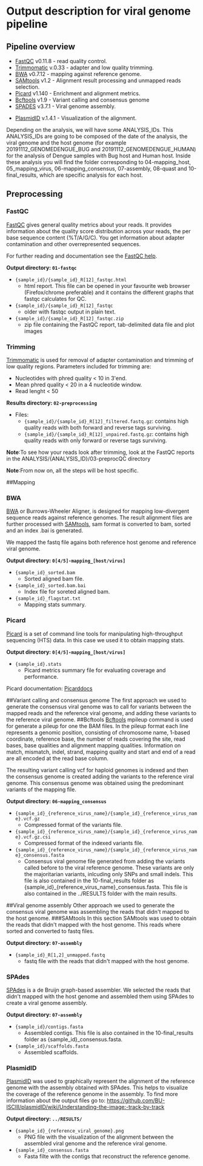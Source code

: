 # Output description for viral genome pipeline

## Pipeline overview

* [FastQC](#fastqc) v0.11.8 - read quality control.
* [Trimmomatic](#trimming) v.0.33 - adapter and low quality trimming.
* [BWA](#bwa) v0.7.12 - mapping against reference genome.
* [SAMtools](#samtools) v1.2 - Alignment result processing and unmapped reads selection.
* [Picard](#picard) v1.140 - Enrichment and alignment metrics.
* [Bcftools](#bcftools) v1.9 - Variant calling and consensus genome
* [SPADES](#spades) v3.7.1 - Viral genome assembly.
<!---** [QUAST](#quast) v4.1 - Assembly quality assessment.--->
* [PlasmidID](#plasmidid) v.1.4.1 - Visualization of the alignment.

Depending on the analysis, we will have some ANALYSIS_IDs. This ANALYSIS_IDs are going to be composed of the date of the analysis, the viral genome and the host genome (for example 20191112_GENOMEDENGUE_BUG and 20191112_GENOMEDENGUE_HUMAN) for the analysis of Dengue samples with Bug host and Human host. Inside these analysis you will find the folder corresponding to 04-mapping_host, 05_mapping_virus, 06-mapping_consensus, 07-assembly, 08-quast and 10-final_results, which are specific analysis for each host.

## Preprocessing
### FastQC
[FastQC](http://www.bioinformatics.babraham.ac.uk/projects/fastqc/) gives general quality metrics about your reads. It provides information about the quality score distribution across your reads, the per base sequence content (%T/A/G/C). You get information about adapter contamination and other overrepresented sequences.

For further reading and documentation see the [FastQC help](http://www.bioinformatics.babraham.ac.uk/projects/fastqc/Help/).

**Output directory: `01-fastqc`**

* `{sample_id}/{sample_id}_R[12]_fastqc.html`
  * html report. This file can be opened in your favourite web browser (Firefox/chrome preferable) and it contains the different graphs that fastqc calculates for QC.
* `{sample_id}/{sample_id}_R[12]_fastqc`
  * older with fastqc output in plain text.
* `{sample_id}/{sample_id}_R[12]_fastqc.zip`
  * zip file containing the FastQC report, tab-delimited data file and plot images

### Trimming
[Trimmomatic](http://www.usadellab.org/cms/?page=trimmomatic) is used for removal of adapter contamination and trimming of low quality regions.
Parameters included for trimming are:
-  Nucleotides with phred quality < 10 in 3'end.
-  Mean phred quality < 20 in a 4 nucleotide window.
-  Read lenght < 50

**Results directory: `02-preprocessing`**
- Files:
   - `{sample_id}/{sample_id}_R[12]_filtered.fastq.gz`: contains high quality reads with both forward and reverse tags surviving.
   - `{sample_id}/{sample_id}_R[12]_unpaired.fastq.gz`: contains high quality reads with only forward or reverse tags surviving.

 **Note**:To see how your reads look after trimming, look at the FastQC reports in the ANALYSIS/{ANALYSIS_ID}/03-preprocQC directory

 **Note**:From now on, all the steps will be host specific.

##Mapping
### BWA
[BWA](http://bio-bwa.sourceforge.net/) or Burrows-Wheeler Aligner, is designed for mapping low-divergent sequence reads against reference genomes. The result alignment files are further processed with [SAMtools](http://samtools.sourceforge.net/), sam format is converted to bam, sorted and an index .bai is generated.

We mapped the fastq file agains both reference host genome and reference viral genome.

**Output directory: `0[4/5]-mapping_[host/virus]`**

* `{sample_id}_sorted.bam`
  * Sorted aligned bam file.
* `{sample_id}_sorted.bam.bai`
  * Index file for soreted aligned bam.
* `{sample_id}_flagstat.txt`
  * Mapping stats summary.

### Picard
[Picard](https://broadinstitute.github.io/picard/index.html) is a set of command line tools for manipulating high-throughput sequencing (HTS) data. In this case we used it to obtain mapping stats.

**Output directory: `0[4/5]-mapping_[host/virus]`**

* `{sample_id}.stats`
  * Picard metrics summary file for evaluating coverage and performance.

Picard documentation: [Picarddocs](https://broadinstitute.github.io/picard/command-line-overview.html)

##Variant calling and consensus genome
The first approach we used to generate the consensus viral genome was to call for variants between the mapped reads and the reference viral genome, and adding these variants to the reference viral genome.
##Bcftools
[Bcftools](http://samtools.github.io/bcftools/bcftools.html) mpileup command is used for generate a pileup for one the BAM files. In the pileup format each line represents a genomic position, consisting of chromosome name, 1-based coordinate, reference base, the number of reads covering the site, read bases, base qualities and alignment mapping qualities. Information on match, mismatch, indel, strand, mapping quality and start and end of a read are all encoded at the read base column.

The resulting variant calling vcf for haploid genomes is indexed and then the consensus genome is created adding the variants to the reference viral genome. This consensus genome was obtained using the predominant variants of the mapping file.

**Output directory: `06-mapping_consensus`**
* `{sample_id}_{reference_virus_name}/{sample_id}_{reference_virus_name}.vcf.gz`
  * Compressed format of the variants file.
* `{sample_id}_{reference_virus_name}/{sample_id}_{reference_virus_name}.vcf.gz.csi`
  * Compressed format of the indexed variants file.
* `{sample_id}_{reference_virus_name}/{sample_id}_{reference_virus_name}_consensus.fasta`
  * Consensus viral genome file generated from adding the variants called before to the viral reference genome. These variants are only the majoritarian variants, inlcuding only SNPs and small indels. This file is also contained in the 10-final_results folder as {sample_id}_{reference_virus_name}_consensus.fasta. This file is also contained in the ../RESULTS folder with the main results.

##Viral genome assembly
Other approach we used to generate the consensus viral genome was assembling the reads that didn't mapped to the host genome.
###SAMtools
In this section SAMtools was used to obtain the reads that didn't mapped with the host genome. This reads where sorted and converted to fastq files.

**Output directory: `07-assembly`**
* `{sample_id}_R[1,2]_unmapped.fastq`
  * fastq file with the reads that didn't mapped with the host genome.


### SPAdes
[SPAdes](https://kbase.us/applist/apps/kb_SPAdes/run_SPAdes/release?gclid=Cj0KCQiAt_PuBRDcARIsAMNlBdroQS7y2hPFuhagq1QPvQ39FcvGxbhtZwhn8YbxIB4LrGIHKjJ-iPwaAn_lEALw_wcB) is a de Bruijn graph-based assembler. We selected the reads that didn't mapped with the host genome and assembled them using SPAdes to create a viral genome assembly.

**Output directory: `07-assembly`**
* `{sample_id}/contigs.fasta`
  * Assembled contigs. This file is also contained in the 10-final_results folder as {sample_id}_consensus.fasta.
* `{sample_id}/scaffolds.fasta`
  * Assembled scaffolds.

<!---*### QUAST
[QUAST](http://bioinf.spbau.ru/quast) evaluates genome assemblies. We compared the reference genome with the contigs and scaffold assemblies. The html results can be opened with any browser (we recommend using Google Chrome).

**Output directory: `08-quast`**
* `quast_results/date/report.html`
  * Compressed format of the indexed variants file.
  * The meaning of the different metrics:
    * Contigs (≥ x bp): is total number of contigs of length ≥ x bp.
    * Total length (≥ x bp): is the total number of bases in contigs of length ≥ x bp.
    * Contigs: is the total number of contigs in the assembly.
    * Largest contig: is the length of the longest contig in the assembly.
    * Total length: is the total number of bases in the assembly.
    * Reference length: is the total number of bases in the reference genome.
    * GC (%): is the total number of G and C nucleotides in the assembly, divided by the total length of the assembly.
    * Reference GC (%): is the percentage of G and C nucleotides in the reference genome.
    * N50: is the length for which the collection of all contigs of that length or longer covers at least half an assembly.
    * NG50: is the length for which the collection of all contigs of that length or longer covers at least half the reference genome. This metric is computed only if the reference genome is provided.
    * N75 and NG75: are defined similarly to N50 but with 75 % instead of 50 %.
    * L50 (L75, LG50, LG75) is the number of contigs equal to or longer than N50 (N75, NG50, NG75). In other words, L50, for example, is the minimal number of contigs that cover half the assembly.--->

### PlasmidID
[PlasmidID](https://github.com/BU-ISCIII/plasmidID) was used to graphically represent the alignment of the reference genome with the assembly obtained with SPAdes. This helps to visualize the coverage of the reference genome in the assembly. To find more information about the output files go to: https://github.com/BU-ISCIII/plasmidID/wiki/Understanding-the-image:-track-by-track

**Output directory: `../RESULTS/`**
* `{sample_id}_{reference_viral_genome}.png`
  * PNG file with the visualization of the alignment between the assembled viral genome and the reference viral genome.
* `{sample_id}_consensus.fasta`
  * Fasta filte with the contigs that reconstruct the reference genome.
